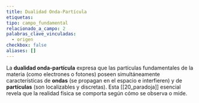 ```yaml
---
title: Dualidad Onda-Partícula
etiquetas: 
tipo: campo_fundamental
relacionado_a_campo: 2
palabras_clave_vinculadas:
  - origen
checkbox: false
aliases: []
---
```

La **dualidad onda-partícula** expresa que las partículas fundamentales de la materia (como electrones o fotones) poseen simultáneamente características de **ondas** (se propagan en el espacio e interfieren) y de **partículas** (son localizables y discretas). Esta [[20_paradoja]] esencial revela que la realidad física se comporta según cómo se observa o mide.